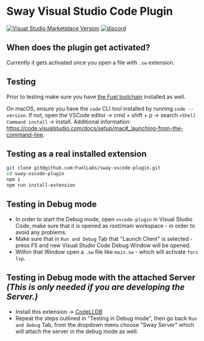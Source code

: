 # Sway Visual Studio Code Plugin

[![Visual Studio Marketplace Version](https://img.shields.io/visual-studio-marketplace/v/FuelLabs.sway-vscode-plugin)](https://marketplace.visualstudio.com/items?itemName=FuelLabs.sway-vscode-plugin)
[![discord](https://img.shields.io/badge/chat%20on-discord-orange?&logo=discord&logoColor=ffffff&color=7389D8&labelColor=6A7EC2)](https://discord.gg/xfpK4Pe)

## When does the plugin get activated?

Currently it gets activated once you open a file with `.sw` extension.

## Testing

Prior to testing make sure you have [the Fuel toolchain](https://fuellabs.github.io/sway/latest/introduction/installation.html) installed as well.

On macOS, ensure you have the `code` CLI tool installed by running `code --version`. If not, open the VSCode editor -> cmd + shift + p -> search `>Shell Command install` -> install. Additional information: <https://code.visualstudio.com/docs/setup/mac#_launching-from-the-command-line>.

## Testing as a real installed extension

```sh
git clone git@github.com:FuelLabs/sway-vscode-plugin.git
cd sway-vscode-plugin
npm i
npm run install-extension
```

## Testing in Debug mode

- In order to start the Debug mode, open `vscode-plugin` in Visual Studio Code, make sure that it is opened as root/main workspace - in order to avoid any problems.
- Make sure that in `Run and Debug` Tab that "Launch Client" is selected - press F5 and new Visual Studio Code Debug Window will be opened.
- Within that Window open a `.sw` file like `main.sw` - which will activate `forc lsp`.

## Testing in Debug mode with the attached Server _(This is only needed if you are developing the Server.)_

- Install this extension -> [CodeLLDB](https://marketplace.visualstudio.com/items?itemName=vadimcn.vscode-lldb)
- Repeat the steps outlined in "Testing in Debug mode", then go back `Run and Debug` Tab, from the dropdown menu
choose "Sway Server" which will attach the server in the debug mode as well.
